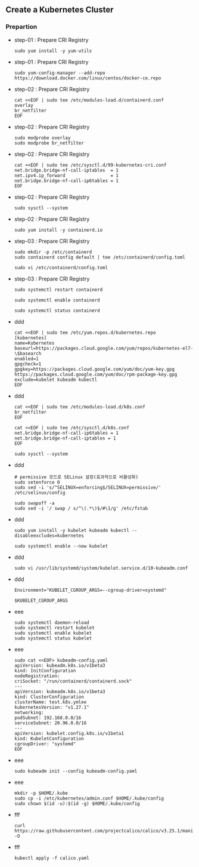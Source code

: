 ## **Create a Kubernetes Cluster**

### **Prepartion**



- step-01 : Prepare CRI Registry

      sudo yum install -y yum-utils

- step-01 : Prepare CRI Registry

      sudo yum-config-manager --add-repo https://download.docker.com/linux/centos/docker-ce.repo

- step-02 : Prepare CRI Registry 

      cat <<EOF | sudo tee /etc/modules-load.d/containerd.conf
      overlay
      br_netfilter
      EOF

- step-02 : Prepare CRI Registry 

      sudo modprobe overlay
      sudo modprobe br_netfilter

- step-02 : Prepare CRI Registry 

      cat <<EOF | sudo tee /etc/sysctl.d/99-kubernetes-cri.conf
      net.bridge.bridge-nf-call-iptables  = 1
      net.ipv4.ip_forward                 = 1
      net.bridge.bridge-nf-call-ip6tables = 1
      EOF

- step-02 : Prepare CRI Registry 

      sudo sysctl --system

- step-02 : Prepare CRI Registry 

      sudo yum install -y containerd.io

- step-03 : Prepare CRI Registry 

      sudo mkdir -p /etc/containerd
      sudo containerd config default | tee /etc/containerd/config.toml

      sudo vi /etc/containerd/config.toml

- step-03 : Prepare CRI Registry 

      sudo systemctl restart containerd

      sudo systemctl enable containerd

      sudo systemctl status containerd    

- ddd

      cat <<EOF | sudo tee /etc/yum.repos.d/kubernetes.repo
      [kubernetes]
      name=Kubernetes
      baseurl=https://packages.cloud.google.com/yum/repos/kubernetes-el7-\$basearch
      enabled=1
      gpgcheck=1
      gpgkey=https://packages.cloud.google.com/yum/doc/yum-key.gpg https://packages.cloud.google.com/yum/doc/rpm-package-key.gpg
      exclude=kubelet kubeadm kubectl
      EOF


- ddd

      cat <<EOF | sudo tee /etc/modules-load.d/k8s.conf
      br_netfilter
      EOF

      cat <<EOF | sudo tee /etc/sysctl.d/k8s.conf
      net.bridge.bridge-nf-call-ip6tables = 1
      net.bridge.bridge-nf-call-iptables = 1
      EOF

      sudo sysctl --system

- ddd

      # permissive 모드로 SELinux 설정(효과적으로 비활성화)
      sudo setenforce 0
      sudo sed -i 's/^SELINUX=enforcing$/SELINUX=permissive/' /etc/selinux/config

      sudo swapoff -a
      sudo sed -i '/ swap / s/^\(.*\)$/#\1/g' /etc/fstab

- ddd

      sudo yum install -y kubelet kubeadm kubectl --disableexcludes=kubernetes

      sudo systemctl enable --now kubelet

- ddd

      sudo vi /usr/lib/systemd/system/kubelet.service.d/10-kubeadm.conf

- ddd

      Environment="KUBELET_CGROUP_ARGS=--cgroup-driver=systemd"

      $KUBELET_CGROUP_ARGS

- eee

      sudo systemctl daemon-reload
      sudo systemctl restart kubelet
      sudo systemctl enable kubelet
      sudo systemctl status kubelet

- eee

      sudo cat <<EOF> kubeadm-config.yaml
      apiVersion: kubeadm.k8s.io/v1beta3
      kind: InitConfiguration
      nodeRegistration:
      criSocket: "/run/containerd/containerd.sock"
      ---
      apiVersion: kubeadm.k8s.io/v1beta3
      kind: ClusterConfiguration
      clusterName: test.k8s.ymlee
      kubernetesVersion: "v1.27.1"
      networking:
      podSubnet: 192.168.0.0/16
      serviceSubnet: 20.96.0.0/16
      ---
      apiVersion: kubelet.config.k8s.io/v1beta1
      kind: KubeletConfiguration
      cgroupDriver: "systemd"
      EOF

- eee

      sudo kubeadm init --config kubeadm-config.yaml

- eee

      mkdir -p $HOME/.kube
      sudo cp -i /etc/kubernetes/admin.conf $HOME/.kube/config
      sudo chown $(id -u):$(id -g) $HOME/.kube/config

- fff

      curl https://raw.githubusercontent.com/projectcalico/calico/v3.25.1/manifests/calico.yaml -O
      
- fff      

      kubectl apply -f calico.yaml